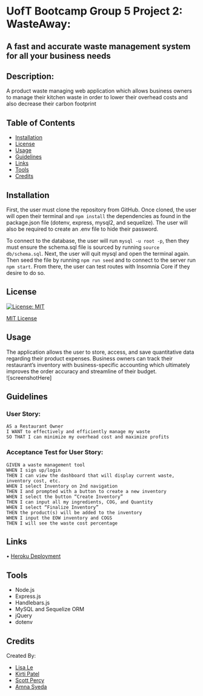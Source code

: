 # UofT Bootcamp Group 5 Project 2: WasteAway:
## A fast and accurate waste management system for all your business needs

## Description: 
A product waste managing web application which allows business owners to manage their kitchen waste in order to lower their overhead costs and also decrease their carbon footprint 

## Table of Contents
* [Installation](#installation)
* [License](#license)
* [Usage](#usage)
* [Guidelines](#guidelines)
* [Links](#links)
* [Tools](#tools)
* [Credits](#credits)


## Installation
First, the user must clone the repository from GitHub. Once cloned, the user will open their terminal and `npm install` the dependencies as found in the package.json file (dotenv, express, mysql2, and sequelize). The user will also be required to create an .env file to hide their password.

To connect to the database, the user will run `mysql -u root -p`, then they must ensure the schema.sql file is sourced by running `source db/schema.sql`. Next, the user will quit mysql and open the terminal again. Then seed the file by running `npm run seed` and to connect to the server run `npm start`. From there, the user can test routes with Insomnia Core if they desire to do so.

## License
[![License: MIT](https://img.shields.io/badge/License-MIT-yellow.svg)](https://opensource.org/licenses/MIT)

[MIT License](https://choosealicense.com/licenses/mit/)    


## Usage
The application allows the user to store, access, and save quantitative data regarding their product expenses. Business owners can track their restaurant’s inventory with business-specific accounting which ultimately improves the order accuracy and streamline of their budget.  
![screenshotHere]


## Guidelines 
### User Story:
```
AS a Restaurant Owner
I WANT to effectively and efficiently manage my waste
SO THAT I can minimize my overhead cost and maximize profits
```
### Acceptance Test for User Story: 
```
GIVEN a waste management tool
WHEN I sign up/login
THEN I can view the dashboard that will display current waste, inventory cost, etc. 
WHEN I select Inventory on 2nd navigation
THEN I and prompted with a button to create a new inventory
WHEN I select the button “Create Inventory”
THEN I can input all my ingredients, COG, and Quantity
WHEN I select “Finalize Inventory”
THEN the product(s) will be added to the inventory
WHEN I input the EOW inventory and COGS
THEN I will see the waste cost percentage
```


## Links
•	[Heroku Deployment]( https://waste-management-project2.herokuapp.com/)


## Tools
* Node.js
* Express.js
* Handlebars.js
* MySQL and Sequelize ORM
* jQuery
* dotenv


## Credits
Created By:
 * [Lisa Le]( https://github.com/lisahuele)
 * [Kirti Patel]( https://github.com/kirti18patel)
 * [Scott Percy](https://github.com/sdpercy)
 * [Amna Syeda](https://github.com/amnasyeda)



